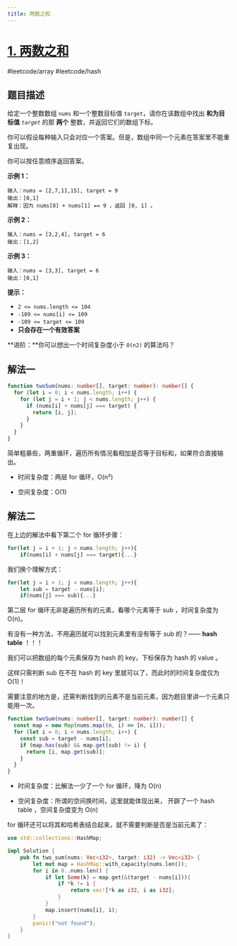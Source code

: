 ```yaml
---
title: 两数之和
---
```

# [1. 两数之和](https://leetcode.cn/problems/two-sum)

#leetcode/array #leetcode/hash
## 题目描述

给定一个整数数组 `nums` 和一个整数目标值 `target`，请你在该数组中找出 **和为目标值** _`target`_ 的那 **两个** 整数，并返回它们的数组下标。

你可以假设每种输入只会对应一个答案。但是，数组中同一个元素在答案里不能重复出现。

你可以按任意顺序返回答案。

**示例 1：**

```
输入：nums = [2,7,11,15], target = 9
输出：[0,1]
解释：因为 nums[0] + nums[1] == 9 ，返回 [0, 1] 。
```

**示例 2：**

```
输入：nums = [3,2,4], target = 6
输出：[1,2]
```

**示例 3：**

```
输入：nums = [3,3], target = 6
输出：[0,1]
```

**提示：**

- `2 <= nums.length <= 104`
- `-109 <= nums[i] <= 109`
- `-109 <= target <= 109`
- **只会存在一个有效答案**

**进阶：**你可以想出一个时间复杂度小于 `O(n2)` 的算法吗？

## 解法一

```typescript
function twoSum(nums: number[], target: number): number[] {
  for (let i = 0; i < nums.length; i++) {
    for (let j = i + 1; j < nums.length; j++) {
      if (nums[i] + nums[j] === target) {
        return [i, j];
      }
    }
  }
}
```

简单粗暴些，两重循环，遍历所有情况看相加是否等于目标和，如果符合直接输出。

- 时间复杂度：两层 for 循环，O(n²)

- 空间复杂度：O(1)

## 解法二

在上边的解法中看下第二个 for 循环步骤：

```typescript
for(let j = i + 1; j < nums.length; j++){
    if(nums[i] + nums[j] === target){...}
```

我们换个理解方式：

```typescript
for(let j = i + 1; j < nums.length; j++){
    let sub = target - nums[i];
    if(nums[j] === sub){...}
```

第二层 for 循环无非是遍历所有的元素，看哪个元素等于 sub ，时间复杂度为 O(n)。

有没有一种方法，不用遍历就可以找到元素里有没有等于 sub 的？—— **hash table** ！！！

我们可以把数组的每个元素保存为 hash 的 key，下标保存为 hash 的 value 。

这样只需判断 sub 在不在 hash 的 key 里就可以了，而此时的时间复杂度仅为 O(1)！

需要注意的地方是，还需判断找到的元素不是当前元素，因为题目里讲一个元素只能用一次。

```typescript
function twoSum(nums: number[], target: number): number[] {
  const map = new Map(nums.map((n, i) => [n, i]));
  for (let i = 0; i < nums.length; i++) {
    const sub = target - nums[i];
    if (map.has(sub) && map.get(sub) != i) {
      return [i, map.get(sub)];
    }
  }
}
```

- 时间复杂度：比解法一少了一个 for 循环，降为 O(n)

- 空间复杂度：所谓的空间换时间，这里就能体现出来， 开辟了一个 hash table ，空间复杂度变为 O(n)

for 循环还可以将其和哈希表结合起来，就不需要判断是否是当前元素了：

```rust
use std::collections::HashMap;

impl Solution {
    pub fn two_sum(nums: Vec<i32>, target: i32) -> Vec<i32> {
        let mut map = HashMap::with_capacity(nums.len());
        for i in 0..nums.len() {
            if let Some(k) = map.get(&(target - nums[i])){
                if *k != i {
                    return vec![*k as i32, i as i32];
                }
            }
            map.insert(nums[i], i);
        }
        panic!("not found");
    }
}
```
